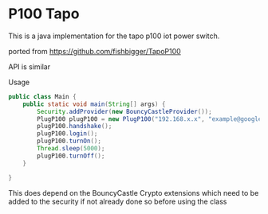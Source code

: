 # P100 Tapo

This is a java implementation for the tapo p100 iot power switch.

ported from https://github.com/fishbigger/TapoP100

API is similar

Usage

```java
public class Main {
    public static void main(String[] args) {
        Security.addProvider(new BouncyCastleProvider());
        PlugP100 plugP100 = new PlugP100("192.168.x.x", "example@googlemail.com", "Password1");
        plugP100.handshake();
        plugP100.login();
        plugP100.turnOn();
        Thread.sleep(5000);
        plugP100.turnOff();
    }

}

```
This does depend on the BouncyCastle Crypto extensions which need to be added
to the security if not already done so before using the class